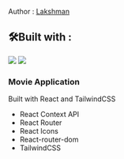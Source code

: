 Author : [Lakshman](lakshmanram2259@gmail.com)

## 🛠Built with :
<img src="https://img.shields.io/badge/react%20-%23333.svg?&style=for-the-badge&logo=react&logoColor=%2361DAFB"/>   <img src="https://img.shields.io/badge/tailwindcss%20-%2306B6D4.svg?&style=for-the-badge&logo=tailwindcss&logoColor=white"/>

### Movie Application
Built with React and TailwindCSS

<ul>
  <li>React Context API
  <li>React Router
  <li>React Icons
  <li>React-router-dom
  <li>TailwindCSS
</ul>
